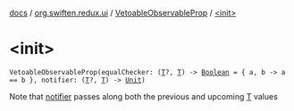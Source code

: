 [docs](../../index.md) / [org.swiften.redux.ui](../index.md) / [VetoableObservableProp](index.md) / [&lt;init&gt;](./-init-.md)

# &lt;init&gt;

`VetoableObservableProp(equalChecker: (`[`T`](index.md#T)`?, `[`T`](index.md#T)`) -> `[`Boolean`](https://kotlinlang.org/api/latest/jvm/stdlib/kotlin/-boolean/index.html)` = { a, b -> a == b }, notifier: (`[`T`](index.md#T)`?, `[`T`](index.md#T)`) -> `[`Unit`](https://kotlinlang.org/api/latest/jvm/stdlib/kotlin/-unit/index.html)`)`

Note that [notifier](notifier.md) passes along both the previous and upcoming [T](index.md#T) values


